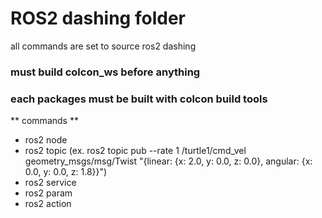 # ROS2 dashing folder

all commands are set to source ros2 dashing

### must build colcon_ws before anything
### each packages must be built with colcon build tools

** commands **
* ros2 node
* ros2 topic (ex. ros2 topic pub --rate 1 /turtle1/cmd_vel geometry_msgs/msg/Twist "{linear: {x: 2.0, y: 0.0, z: 0.0}, angular: {x: 0.0, y: 0.0, z: 1.8}}")
* ros2 service
* ros2 param
* ros2 action
